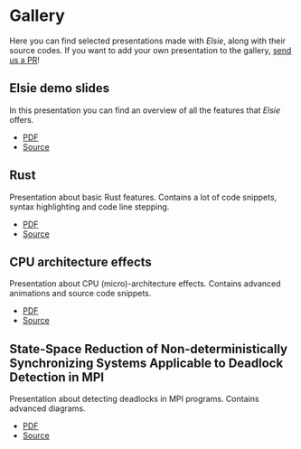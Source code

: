 # Gallery
Here you can find selected presentations made with *Elsie*, along with their source codes.
If you want to add your own presentation to the gallery,
[send us a PR](https://github.com/spirali/elsie/pulls)!

## Elsie demo slides
In this presentation you can find an overview of all the features that *Elsie* offers.

- [PDF](https://github.com/spirali/elsie/raw/master/examples/bigdemo/bigdemo.pdf)
- [Source](https://github.com/spirali/elsie/tree/master/examples/bigdemo/bigdemo.py)

## Rust
Presentation about basic Rust features. Contains a lot of code snippets, syntax highlighting and
code line stepping.

- [PDF](https://github.com/Kobzol/elsie-gallery/raw/main/rust/slides.pdf)
- [Source](https://github.com/Kobzol/elsie-gallery/tree/main/rust)

## CPU architecture effects
Presentation about CPU (micro)-architecture effects. Contains advanced animations and source code
snippets.

- [PDF](https://github.com/Kobzol/elsie-gallery/raw/main/cpu-arch/slides.pdf)
- [Source](https://github.com/Kobzol/elsie-gallery/tree/main/cpu-arch)

## State-Space Reduction of Non-deterministically Synchronizing Systems Applicable to Deadlock Detection in MPI
Presentation about detecting deadlocks in MPI programs. Contains advanced diagrams.

- [PDF](https://github.com/Kobzol/elsie-gallery/raw/main/fm2016/slides.pdf)
- [Source](https://github.com/Kobzol/elsie-gallery/tree/main/fm2016)
